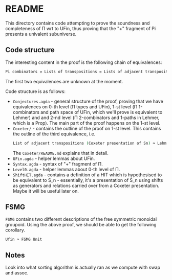 # README

This directory contains code attempting to prove the soundness and completeness of Π wrt to UFin, thus proving that the "+" fragment of Pi presents a univalent subuniverse.

## Code structure

The interesting content in the proof is the following chain of equivalences:
```agda
Pi combinators ≃ Lists of transpositions ≃ Lists of adjacent transpositions (Coxeter presentation of Sn) ≃ Lehmer n ≃ (Fin n ≃ Fin n)
```

The first two equivalences are unknown at the moment.

Code structure is as follows:
 - `Conjectures.agda` - general structure of the proof, proving that we have equivalences on 0-th level (Π types and UFin), 1-st level (Π 1-combinators and path space of UFin, which we'll prove is equivalent to Lehmer) and and 2-nd level (Π 2-combinators and 1-paths in Lehmer, which is a Prop). The main part of the proof happens on the 1-st level.
 - `Coxeter/` - contains the outline of the proof on 1-st level. This contains the outline of the third equivalence, i.e.
    ```agda
    List of adjacent transpositions (Coxeter presentation of Sn) ≃ Lehmer n
    ```
    The `Coxeter/README.md` explains that in detail.
 - `UFin.agda` - helper lemmas about UFin.
 - `Syntax.agda` - syntax of "+" fragment of Π.
 - `Level0.agda` - helper lemmas about 0-th level of Π.
 - `ShiftHIT.agda` - contains a definition of a HIT which is hypothesised to be equivalent to S_n - essentially, it's a presentation of S_n using shifts as generators and relations carried over from a Coxeter presentation. Maybe it will be useful later on.


## FSMG

`FSMG` contains two different descriptions of the free symmetric monoidal groupoid.
Using the above proof, we should be able to get the following corollary.

```
Ufin ≃ FSMG Unit
```

## Notes

Look into what sorting algorithm is actually ran as we compute with swap and assoc.
